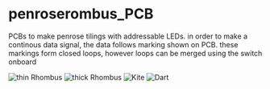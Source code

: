 # penroserombus_PCB
PCBs to make penrose tilings with addressable LEDs. in order to make a continous data signal, the data follows marking shown on PCB. these markings form closed loops, however loops can be merged using the switch onboard

![thin Rhombus](https://github.com/toastedice/penroserombus_PCB/blob/main/Images/thin_rombus_3drender.jpg)
![thick Rhombus](https://github.com/toastedice/penroserombus_PCB/blob/main/Images/thick_rombus_3drender.jpg)
![Kite](https://github.com/toastedice/penroserombus_PCB/blob/main/Images/penrosekite_3drender.jpg)
![Dart](https://github.com/toastedice/penroserombus_PCB/blob/main/Images/penrosedart_3drender.jpg)
